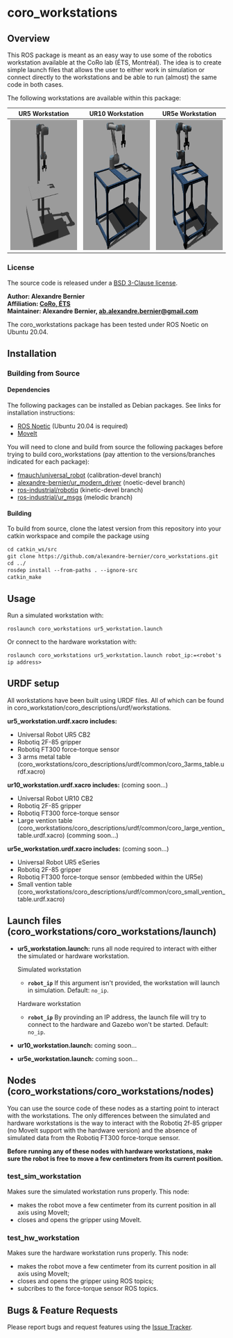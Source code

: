 # coro_workstations

## Overview

This ROS package is meant as an easy way to use some of the robotics workstation available at the CoRo lab (ÉTS, Montréal). The idea is to create simple launch files that allows the user to either work in simulation or connect directly to the workstations and be able to run (almost) the same code in both cases.

The following workstations are available within this package:

| UR5 Workstation | UR10 Workstation | UR5e Workstation |
| --- | --- | --- |
| <img src="doc/ur5_workstation.png" width="300px" height="300px"> | <img src="doc/ur10_workstation.png" width="300px" height="300px"> | <img src="doc/ur5e_workstation.png" width="300px" height="300px"> |

### License

The source code is released under a [BSD 3-Clause license](coro_workstations/LICENSE).

**Author: Alexandre Bernier<br />
Affiliation: [CoRo, ÉTS](http://en.etsmtl.ca/unites-de-recherche/coro/accueil?lang=en-CA)<br />
Maintainer: Alexandre Bernier, ab.alexandre.bernier@gmail.com**

The coro_workstations package has been tested under ROS Noetic on Ubuntu 20.04.

## Installation

### Building from Source

#### Dependencies

The following packages can be installed as Debian packages. See links for installation instructions:

- [ROS Noetic](http://wiki.ros.org/noetic/Installation/Ubuntu) (Ubuntu 20.04 is required)
- [MoveIt](https://moveit.ros.org/install/)

You will need to clone and build from source the following packages before trying to build coro_workstations (pay attention to the versions/branches indicated for each package):

- [fmauch/universal_robot](https://github.com/fmauch/universal_robot.git) (calibration-devel branch)
- [alexandre-bernier/ur_modern_driver](https://github.com/alexandre-bernier/ur_modern_driver.git) (noetic-devel branch)
- [ros-industrial/robotiq](https://github.com/ros-industrial/robotiq.git) (kinetic-devel branch)
- [ros-industrial/ur_msgs](https://github.com/ros-industrial/ur_msgs.git) (melodic branch)

#### Building

To build from source, clone the latest version from this repository into your catkin workspace and compile the package using

	cd catkin_ws/src
	git clone https://github.com/alexandre-bernier/coro_workstations.git
	cd ../
	rosdep install --from-paths . --ignore-src
	catkin_make

## Usage

Run a simulated workstation with:

	roslaunch coro_workstations ur5_workstation.launch

Or connect to the hardware workstation with:
	
	roslaunch coro_workstations ur5_workstation.launch robot_ip:=<robot's ip address>
	
## URDF setup

All workstations have been built using URDF files. All of which can be found in coro_workstation/coro_descriptions/urdf/workstations.

**ur5_workstation.urdf.xacro includes:**

- Universal Robot UR5 CB2
- Robotiq 2F-85 gripper
- Robotiq FT300 force-torque sensor
- 3 arms metal table (coro_workstations/coro_descriptions/urdf/common/coro_3arms_table.urdf.xacro)

**ur10_workstation.urdf.xacro includes:** (coming soon...)

- Universal Robot UR10 CB2
- Robotiq 2F-85 gripper
- Robotiq FT300 force-torque sensor
- Large vention table (coro_workstations/coro_descriptions/urdf/common/coro_large_vention_table.urdf.xacro) (comming soon...)
	
**ur5e_workstation.urdf.xacro includes:** (coming soon...)

- Universal Robot UR5 eSeries
- Robotiq 2F-85 gripper
- Robotiq FT300 force-torque sensor (embbeded within the UR5e)
- Small vention table (coro_workstations/coro_descriptions/urdf/common/coro_small_vention_table.urdf.xacro)

## Launch files (coro_workstations/coro_workstations/launch)

* **ur5_workstation.launch:** runs all node required to interact with either the simulated or hardware workstation.

	Simulated workstation
	
	- **`robot_ip`** If this argument isn't provided, the workstation will launch in simulation. Default: `no_ip`.

	Hardware workstation
	
	- **`robot_ip`** By provinding an IP address, the launch file will try to connect to the hardware and Gazebo won't be started. Default: `no_ip`.

* **ur10_workstation.launch:** coming soon...

* **ur5e_workstation.launch:** coming soon...

## Nodes (coro_workstations/coro_workstations/nodes)

You can use the source code of these nodes as a starting point to interact with the workstations. The only differences between the simulated and hardware workstations is the way to interact with the Robotiq 2f-85 gripper (no MoveIt support with the hardware version) and the absence of simulated data from the Robotiq FT300 force-torque sensor.

**Before running any of these nodes with hardware workstations, make sure the robot is free to move a few centimeters from its current position.**

### test_sim_workstation

Makes sure the simulated workstation runs properly. This node:

- makes the robot move a few centimeter from its current position in all axis using MoveIt;
- closes and opens the gripper using MoveIt.

### test_hw_workstation

Makes sure the hardware workstation runs properly. This node:

- makes the robot move a few centimeter from its current position in all axis using MoveIt;
- closes and opens the gripper using ROS topics;
- subcribes to the force-torque sensor ROS topics.

## Bugs & Feature Requests

Please report bugs and request features using the [Issue Tracker](https://github.com/alexandre-bernier/coro_workstations/issues).
